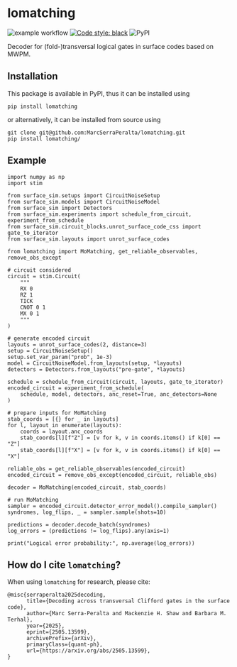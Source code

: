# lomatching

![example workflow](https://github.com/MarcSerraPeralta/lomatching/actions/workflows/actions.yaml/badge.svg)
[![Code style: black](https://img.shields.io/badge/code%20style-black-000000.svg)](https://github.com/psf/black)
![PyPI](https://img.shields.io/pypi/v/lomatching?label=pypi%20package)

Decoder for (fold-)transversal logical gates in surface codes based on MWPM.

## Installation

This package is available in PyPI, thus it can be installed using
```
pip install lomatching
```
or alternatively, it can be installed from source using
```
git clone git@github.com:MarcSerraPeralta/lomatching.git
pip install lomatching/
```

## Example

```
import numpy as np
import stim

from surface_sim.setups import CircuitNoiseSetup
from surface_sim.models import CircuitNoiseModel
from surface_sim import Detectors
from surface_sim.experiments import schedule_from_circuit, experiment_from_schedule
from surface_sim.circuit_blocks.unrot_surface_code_css import gate_to_iterator
from surface_sim.layouts import unrot_surface_codes

from lomatching import MoMatching, get_reliable_observables, remove_obs_except

# circuit considered
circuit = stim.Circuit(
    """
    RX 0
    RZ 1
    TICK
    CNOT 0 1
    MX 0 1
    """
)

# generate encoded circuit
layouts = unrot_surface_codes(2, distance=3)
setup = CircuitNoiseSetup()
setup.set_var_param("prob", 1e-3)
model = CircuitNoiseModel.from_layouts(setup, *layouts)
detectors = Detectors.from_layouts("pre-gate", *layouts)

schedule = schedule_from_circuit(circuit, layouts, gate_to_iterator)
encoded_circuit = experiment_from_schedule(
    schedule, model, detectors, anc_reset=True, anc_detectors=None
)

# prepare inputs for MoMatching
stab_coords = [{} for _ in layouts]
for l, layout in enumerate(layouts):
    coords = layout.anc_coords
    stab_coords[l][f"Z"] = [v for k, v in coords.items() if k[0] == "Z"]
    stab_coords[l][f"X"] = [v for k, v in coords.items() if k[0] == "X"]

reliable_obs = get_reliable_observables(encoded_circuit)
encoded_circuit = remove_obs_except(encoded_circuit, reliable_obs)

decoder = MoMatching(encoded_circuit, stab_coords)

# run MoMatching
sampler = encoded_circuit.detector_error_model().compile_sampler()
syndromes, log_flips, _ = sampler.sample(shots=10)

predictions = decoder.decode_batch(syndromes)
log_errors = (predictions != log_flips).any(axis=1)

print("Logical error probability:", np.average(log_errors))
```


## How do I cite `lomatching`?

When using `lomatching` for research, please cite:
```
@misc{serraperalta2025decoding,
      title={Decoding across transversal Clifford gates in the surface code}, 
      author={Marc Serra-Peralta and Mackenzie H. Shaw and Barbara M. Terhal},
      year={2025},
      eprint={2505.13599},
      archivePrefix={arXiv},
      primaryClass={quant-ph},
      url={https://arxiv.org/abs/2505.13599}, 
}
```

